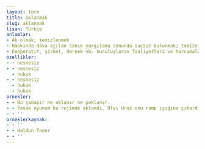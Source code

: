 ```yaml
---
layout: term
title: aklanmak
slug: aklanmak
lisan: Türkçe
anlamlar:
- Ak olmak; temizlenmek
- Hakkında dava açılan sanık yargılama sonunda suçsuz bulunmak; temize çıkmak, beraat etmek
- Kooperatif, şirket, dernek vb. kuruluşların faaliyetleri ve harcamaları genel kurulca uygun bulunmak
ozellikler:
- - nesnesiz
- - nesnesiz
  - hukuk
- - nesnesiz
  - hukuk
  - hukuk
ornekler:
- - Bu çamaşır ne aklanır ne paklanır.
- - Yasak oyunum bu rejimde aklandı, Ulvi Uraz onu ramp ışığına çıkardı.
- - ''
orneklerkaynak:
- - ''
- - Haldun Taner
- - ''
---
```

